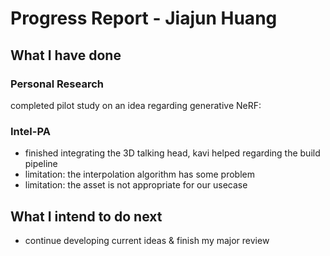 # Progress Report - Jiajun Huang

## What I have done

### Personal Research

completed pilot study on an idea regarding generative NeRF:


### Intel-PA

* finished integrating the 3D talking head, kavi helped regarding the build pipeline
* limitation: the interpolation algorithm has some problem
* limitation: the asset is not appropriate for our usecase

## What I intend to do next

* continue developing current ideas & finish my major review
